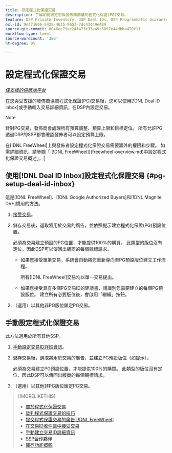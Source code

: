 ```yaml
---
title: 設定程式化保證交易
description: 了解如何設定您與發佈商商議的程式化保證(PG)交易。
feature: DSP Private Inventory, DSP Deal IDs, DSP Programmatic Guaranteed Deals
exl-id: 9e371606-5428-4635-9653-7dc43449e489
source-git-commit: 8046ec79ec24f47fe33e49c6097e44dbba450f1f
workflow-type: tm+mt
source-wordcount: '386'
ht-degree: 0%

---
```


# 設定程式化保證交易

*[僅支援的供應端平台](programmatic-guaranteed-about.md)*

在您與受支援的發佈商協商程式化保證(PG)交易後，您可以使用[!DNL Deal ID inbox]或手動輸入交易詳細資訊，在DSP內設定交易。

>[!NOTE]
>
> 針對PG交易，發佈商會處理所有預算調整、預算上限和目標定位。 所有允許PG透過DSP的SSP都會確認發佈者可以設定預算上限。
>
> 在[!DNL FreeWheel]上與發佈者設定程式化保證交易需要額外的權限和步驟。 如需詳細資訊，請參閱「 [!DNL FreeWheel]](freewheel-overview.md)中設定程式化保證交易概述」。[

## 使用[!DNL Deal ID Inbox]設定程式化保證交易 {#pg-setup-deal-id-inbox}

這是[!DNL FreeWheel]、[!DNL Google Authorized Buyers]和[!DNL Magnite DV+]慣用的方法。

1. [接受交易](deal-id-inbox-accept.md)。

1. 儲存交易後，選取將用於交易的廣告，並依照提示建立程式化保證(PG)預設位置。

   必須為交易建立預設的PG位置，才能提供100%的購買。 此類型的版位沒有定位，因此DSP可以傳回出版商的每個競標請求。

   * 如果您接受單筆交易，系統會自動將您重新導向至PG預設版位建立工作流程。

      所有[!DNL FreeWheel]交易均以單一交易提出。

   * 如果您接受具有多個PG交易ID的建議書，請識別您需要建立的每個PG預設版位。 建立所有必要版位後，會啟用「繼續」按鈕。

1. （選用）以其他非PG版位鎖定PG交易。

## 手動設定程式化保證交易

此方法適用於所有其他SSP。

1. [手動設定交易ID詳細資訊](deal-id-create.md)。

1. 儲存交易後，選取將用於交易的廣告，並建立PG預設版位（如提示）。

   必須為交易建立PG預設位置，才能提供100%的購買。 此類型的版位沒有定位，因此DSP可以傳回出版商的每個競標請求。

1. （選用）以其他非PG版位鎖定PG交易。

>[!MORELIKETHIS]
>
>* [關於程式化保證交易](programmatic-guaranteed-about.md)
>* [談判程式保證交易的技巧](/help/dsp/inventory/programmatic-guaranteed-tips.md)
>* [提交程式保證交易的廣告 [!DNL FreeWheel]](freewheel-submit.md)
>* [在交易ID收件匣中接受交易](deal-id-inbox-accept.md)
>* [手動建立交易ID詳細資訊](deal-id-create.md)
>* [SSP合作夥伴](ssp-partners.md)
>* [庫存功能概觀](inventory-overview.md)

